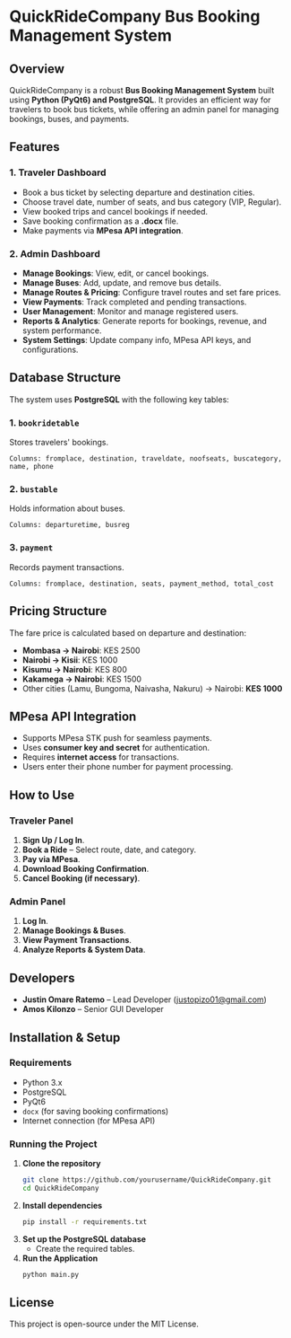 # QuickRideCompany Bus Booking Management System

## Overview
QuickRideCompany is a robust **Bus Booking Management System** built using **Python (PyQt6) and PostgreSQL**. It provides an efficient way for travelers to book bus tickets, while offering an admin panel for managing bookings, buses, and payments.

## Features
### 1. **Traveler Dashboard**
- Book a bus ticket by selecting departure and destination cities.
- Choose travel date, number of seats, and bus category (VIP, Regular).
- View booked trips and cancel bookings if needed.
- Save booking confirmation as a **.docx** file.
- Make payments via **MPesa API integration**.

### 2. **Admin Dashboard**
- **Manage Bookings**: View, edit, or cancel bookings.
- **Manage Buses**: Add, update, and remove bus details.
- **Manage Routes & Pricing**: Configure travel routes and set fare prices.
- **View Payments**: Track completed and pending transactions.
- **User Management**: Monitor and manage registered users.
- **Reports & Analytics**: Generate reports for bookings, revenue, and system performance.
- **System Settings**: Update company info, MPesa API keys, and configurations.

## Database Structure
The system uses **PostgreSQL** with the following key tables:

### 1. `bookridetable`
Stores travelers' bookings.
```
Columns: fromplace, destination, traveldate, noofseats, buscategory, name, phone
```

### 2. `bustable`
Holds information about buses.
```
Columns: departuretime, busreg
```

### 3. `payment`
Records payment transactions.
```
Columns: fromplace, destination, seats, payment_method, total_cost
```

## Pricing Structure
The fare price is calculated based on departure and destination:
- **Mombasa → Nairobi**: KES 2500
- **Nairobi → Kisii**: KES 1000
- **Kisumu → Nairobi**: KES 800
- **Kakamega → Nairobi**: KES 1500
- Other cities (Lamu, Bungoma, Naivasha, Nakuru) → Nairobi: **KES 1000**

## MPesa API Integration
- Supports MPesa STK push for seamless payments.
- Uses **consumer key and secret** for authentication.
- Requires **internet access** for transactions.
- Users enter their phone number for payment processing.

## How to Use
### **Traveler Panel**
1. **Sign Up / Log In**.
2. **Book a Ride** – Select route, date, and category.
3. **Pay via MPesa**.
4. **Download Booking Confirmation**.
5. **Cancel Booking (if necessary)**.

### **Admin Panel**
1. **Log In**.
2. **Manage Bookings & Buses**.
3. **View Payment Transactions**.
4. **Analyze Reports & System Data**.

## Developers
- **Justin Omare Ratemo** – Lead Developer ([justopizo01@gmail.com](mailto:justopizo01@gmail.com))
- **Amos Kilonzo** – Senior GUI Developer

## Installation & Setup
### Requirements
- Python 3.x
- PostgreSQL
- PyQt6
- `docx` (for saving booking confirmations)
- Internet connection (for MPesa API)

### Running the Project
1. **Clone the repository**
   ```bash
   git clone https://github.com/yourusername/QuickRideCompany.git
   cd QuickRideCompany
   ```
2. **Install dependencies**
   ```bash
   pip install -r requirements.txt
   ```
3. **Set up the PostgreSQL database**
   - Create the required tables.
4. **Run the Application**
   ```bash
   python main.py
   ```

## License
This project is open-source under the MIT License.

